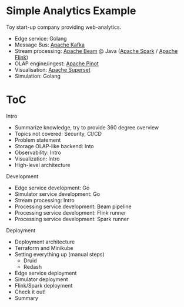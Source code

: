# Simple Analytics Example

Toy start-up company providing web-analytics.

* Edge service: Golang
* Message Bus: [Apache Kafka](https://kafka.apache.org/)
* Stream processing: [Apache Beam](https://beam.apache.org/) @ Java ([Apache Spark](https://spark.apache.org/)
  / [Apache Flink](https://flink.apache.org/))
* OLAP engine/ingest: [Apache Pinot](http://pinot.apache.org/)
* Visualisation: [Apache Superset](https://superset.apache.org/)
* Simulation: Golang

# ToC

Intro

* Summarize knowledge, try to provide 360 degree overview
* Topics not covered: Security, CI/CD
* Problem statement
* Storage OLAP-like backend: Into
* Observability: Intro
* Visualization: Intro
* High-level architecture

Development

* Edge service development: Go
* Simulator service development: Go
* Stream processing: Intro
* Processing service development: Beam pipeline
* Processing service development: Flink runner
* Processing service development: Spark runner

Deployment

* Deployment architecture
* Terraform and Minikube
* Setting everything up (manual steps)
  * Druid
  * Redash
* Edge service deployment
* Simulator deployment
* Flink/Spark deployment
* Check it out!
* Summary
